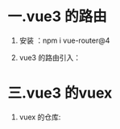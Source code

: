 # 一.vue3 的路由

1. 安装 ：npm i vue-router@4

2. vue3 的路由引入：
<script>
 import { createRouter, createWebHashHistory } from 'vue-router'
 import HomeView from '../views/HomeView.vue'
 const routes = [
   {
     path: '/',
     redirect: '/home',
   },
  {
     path: '/home',
     component: () => import('../views/HomeView.vue')
   },
   {
     path: '/about',
     component: () => import('../views/AboutView.vue')
   }
 ]
 const router = createRouter({
  //哈希路由
   history: createWebHashHistory(),
   routes
 })
 export default router

4. 在 main.js 中去引入 router
import router from './router'
createApp(App)
.use(store).use(router).mount('#app')


# 二.如果是组件内部的跳转，

1. 则不能在 setup 中使用：thid.$router.push("/home"),

2. 在 setup 中访问路由
<template>
  <div @click="fn">点击这里</div>
</template>

<script>
import { useRouter,useRoute } from "vue.router";//引入路由
export default {
  setup() {

    //useRouter,useRoute 这两个函数，只能在 setup 的顶层执行

    //定义 router = 引入的路由
    const router = useRouter()

    //定义 router = 引入的路由信息
    const route = useRoute()

    //再将 router 代入到 fn的方法中
    const fn = () => {
      router.push("/home")
    };

    return {
      fn,
    };
  },
};
</script>

<style lang="less" scoped>
</style>



# 三.vue3 的vuex

1. vuex 的仓库:

<script>
 import { createStore } from 'vuex'
 export default createStore({
   state: {
    name:"zhangsan"
   },
   getters: {
   },
   mutations: {
   },
   actions: {
   },
   modules: {
   }
 })

2. 在main,js中引入：
<script>
import store from './store'
createApp(App)
.use(store).use(router).mount('#app')




#  三.组件中使用 vuex 的数据 name

<template>
  <div>{{ name }}</div>
</template>

<script>
import { computed } from 'vuex'  ----引用计算属性
import { useStore } from 'vuex'  ----引用 vuex 的 useStore才方法

export default {
  setup() {

    //仓库实例
    const stort = useStore()

    const name = computed(()=>{
      //获取 vuex 的 name
      return stort.name
    })

    return {
      name,
    };
  },
};

2. 如果在方法中，想要改变 name
<script>
 import { createStore } from 'vuex'
 export default createStore({
   state: {
    name:"zhangsan"
   },

   mutations: {
    changename(state){
      state.name = "lisi"
    }
   },
 })

<template>
  <div><button @click="fn"></button> --{{ name }}</div>
</template>

<script>
import { useStore } from 'vuex'  ----引用 vuex 的 useStore才方法
export default {
  setup() 
    const name = computed(()=>{
      //获取 vuex 的 name
      return stort.name
    })

    //定义 stort = 仓库实例
    const stort = createStore()

    //再将 stort 代入到 fn的方法中
    const fn = () => {
      stort.commit("changename")
    };

    return {
      name,
      fn,
    };
  },
};

# 四.如果有 { useStore }，则不允许有 辅助函数








































